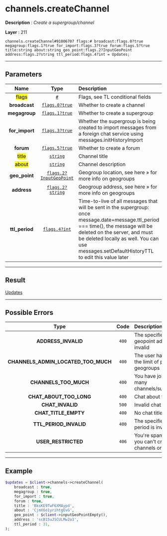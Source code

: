 # channels.createChannel

**Description** : *Create a supergroup/channel*

**Layer** : 211

```tl
channels.createChannel#91006707 flags:# broadcast:flags.0?true megagroup:flags.1?true for_import:flags.3?true forum:flags.5?true title:string about:string geo_point:flags.2?InputGeoPoint address:flags.2?string ttl_period:flags.4?int = Updates;
```

---

## Parameters

| Name | Type | Description |
| :---: | :---: | :--- |
| <mark>flags</mark> | [`#`](type/#) | Flags, see TL conditional fields |
| **broadcast** | [`flags.0?true`](type/true) | Whether to create a channel |
| **megagroup** | [`flags.1?true`](type/true) | Whether to create a supergroup |
| **for_import** | [`flags.3?true`](type/true) | Whether the supergroup is being created to import messages from a foreign chat service using messages.initHistoryImport |
| **forum** | [`flags.5?true`](type/true) | Whether to create a forum |
| <mark>title</mark> | [`string`](type/string) | Channel title |
| <mark>about</mark> | [`string`](type/string) | Channel description |
| **geo_point** | [`flags.2?InputGeoPoint`](type/InputGeoPoint) | Geogroup location, see here » for more info on geogroups |
| **address** | [`flags.2?string`](type/string) | Geogroup address, see here » for more info on geogroups |
| **ttl_period** | [`flags.4?int`](type/int) | Time-to-live of all messages that will be sent in the supergroup: once message.date+message.ttl_period === time(), the message will be deleted on the server, and must be deleted locally as well. You can use messages.setDefaultHistoryTTL to edit this value later |

---

## Result

[Updates](type/Updates)

---

## Possible Errors

| Type | Code | Description |
| :---: | :---: | :--- |
| **ADDRESS_INVALID** | `400` | The specified geopoint address is invalid |
| **CHANNELS_ADMIN_LOCATED_TOO_MUCH** | `400` | The user has reached the limit of public geogroups |
| **CHANNELS_TOO_MUCH** | `400` | You have joined too many channels/supergroups |
| **CHAT_ABOUT_TOO_LONG** | `400` | Chat about too long |
| **CHAT_INVALID** | `500` | Invalid chat |
| **CHAT_TITLE_EMPTY** | `400` | No chat title provided |
| **TTL_PERIOD_INVALID** | `400` | The specified TTL period is invalid |
| **USER_RESTRICTED** | `406` | You're spamreported, you can't create channels or chats |

---

## Example

```php
$updates = $client->channels->createChannel(
	broadcast : true,
	megagroup : true,
	for_import : true,
	forum : true,
	title : 'BksKE9TwF6XMAypd',
	about : 'CjmX6o1yrihtgEvG',
	geo_point : $client->inputGeoPointEmpty(),
	address : 'scB15uJSCULMw2o3',
	ttl_period : 31,
);
```
